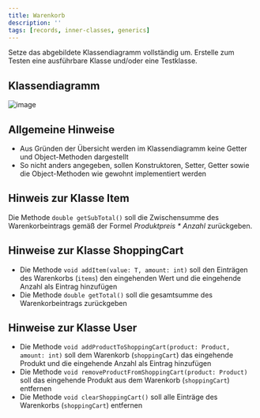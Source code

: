 ```yaml
---
title: Warenkorb
description: ''
tags: [records, inner-classes, generics]
---
```


Setze das abgebildete Klassendiagramm vollständig um. Erstelle zum Testen eine ausführbare Klasse und/oder eine Testklasse.

## Klassendiagramm
![image](https://user-images.githubusercontent.com/47243617/208896229-0e69e1a8-5419-4516-ae3f-eb98b49f26bc.png)

## Allgemeine Hinweise
- Aus Gründen der Übersicht werden im Klassendiagramm keine Getter und Object-Methoden dargestellt
- So nicht anders angegeben, sollen Konstruktoren, Setter, Getter sowie die Object-Methoden wie gewohnt implementiert werden

## Hinweis zur Klasse Item
Die Methode `double getSubTotal()` soll die Zwischensumme des Warenkorbeintrags gemäß der Formel _Produktpreis * Anzahl_ zurückgeben.

## Hinweise zur Klasse ShoppingCart
- Die Methode `void addItem(value: T, amount: int)` soll den Einträgen des Warenkorbs (`items`) den eingehenden Wert und die eingehende Anzahl als Eintrag hinzufügen
- Die Methode `double getTotal()` soll die gesamtsumme des Warenkorbeintrags zurückgeben

## Hinweise zur Klasse User
- Die Methode `void addProductToShoppingCart(product: Product, amount: int)` soll dem Warenkorb (`shoppingCart`) das eingehende Produkt und die eingehende Anzahl als 
Eintrag hinzufügen
- Die Methode `void removeProductFromShoppingCart(product: Product)` soll das eingehende Produkt aus dem Warenkorb (`shoppingCart`) entfernen
- Die Methode `void clearShoppingCart()` soll alle Einträge des Warenkorbs (`shoppingCart`) entfernen

